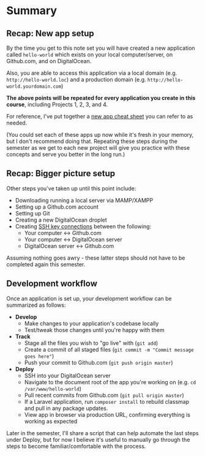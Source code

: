 # Summary

## Recap: New app setup
By the time you get to this note set you will have created a new application called `hello-world` which exists on your local computer/server, on Github.com, and on DigitalOcean.

Also, you are able to access this application via a local domain (e.g. `http://hello-world.loc`) and a production domain (e.g. `http://hello-world.yourdomain.com`)

__The above points will be repeated for every application you create in this course__, including Projects 1, 2, 3, and 4.

For reference, I've put together a [new app cheat sheet](/servers-and-git/new-app-cheat-sheet.md) you can refer to as needed.

(You could set each of these apps up now while it's fresh in your memory, but I don't recommend doing that. Repeating these steps during the semester as we get to each new project will give you practice with these concepts and serve you better in the long run.)


## Recap: Bigger picture setup
Other steps you've taken up until this point include:

+ Downloading running a local server via MAMP/XAMPP 
+ Setting up a Github.com account
+ Setting up Git
+ Creating a new DigitalOcean droplet
+ Creating [SSH key connections](/servers-and-git/ssh-keys-cheat-sheet.md) between the following:
    + Your computer <-> Github.com
    + Your computer <-> DigitalOcean server
    + DigitalOcean server <-> Github.com

Assuming nothing goes awry - these latter steps should not have to be completed again this semester.

## Development workflow

Once an application is set up, your development workflow can be summarized as follows:

+ __Develop__
    + Make changes to your application's codebase locally
    + Test/tweak those changes until you're happy with them
+ __Track__
    + Stage all the files you wish to "go live" with (`git add`)
    + Create a commit of all staged files (`git commit -m "Commit message goes here"`)
    + Push your commit to Github.com (`git push origin master`)
+ __Deploy__
    + SSH into your DigitalOcean server
    + Navigate to the document root of the app you're working on (e.g. `cd /var/www/hello-world`)
    + Pull recent commits from Github.com (`git pull origin master`)
    + If a Laravel application, run `composer install` to rebuild classmap and pull in any package updates. 
    + View app in browser via production URL, confirming everything is working as expected
    
Later in the semester, I'll share a script that can help automate the last steps under Deploy, but for now I believe it's useful to manually go through the steps to become familiar/comfortable with the process. 
